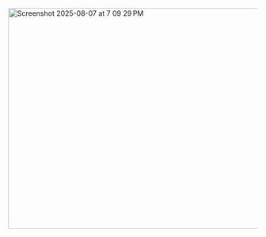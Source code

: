 <img width="1228" height="447" alt="Screenshot 2025-08-07 at 7 09 29 PM" src="https://github.com/user-attachments/assets/7c47ea1b-21c3-41ce-9a04-c95a12097eb6" />
  
